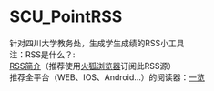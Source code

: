 # SCU_PointRSS
针对四川大学教务处，生成学生成绩的RSS小工具  
注：RSS是什么？:   
<a href="http://www.w3school.com.cn/rss/rss_readers.asp" target="_blank">RSS简介</a>（推荐使用<a href="http://firefox.com.cn" target="_blank">火狐浏览器</a>订阅此RSS源）  
推荐全平台（WEB、IOS、Android…）的阅读器：<a href="https://www.yilan.io/" target="_blank">一览</a>
